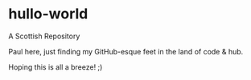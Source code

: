 # hullo-world
A Scottish Repository

Paul here, just finding my GitHub-esque feet in the land of code & hub.

Hoping this is all a breeze!  ;)
